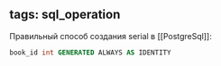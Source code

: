 tags: sql_operation
---
Правильный способ создания serial  в [[PostgreSql]]:
```sql
book_id int GENERATED ALWAYS AS IDENTITY
```
